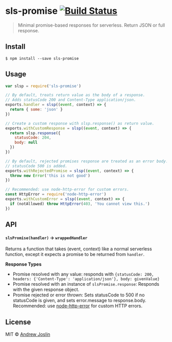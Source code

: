 # sls-promise [![Build Status](https://travis-ci.org/ajoslin/sls-promise.svg?branch=master)](https://travis-ci.org/ajoslin/sls-promise)

> Minimal promise-based responses for serverless. Return JSON or full response.


## Install

```
$ npm install --save sls-promise
```


## Usage

```js
var slsp = require('sls-promise')

// By default, treats return value as the body of a response.
// Adds statusCode 200 and Content-Type application/json.
exports.handler = slsp((event, context) => {
  return { some: 'json' }
})

// Create a custom response with slsp.response() as return value.
exports.withCustomResponse = slsp((event, context) => {
  return slsp.response({
    statusCode: 204,
    body: null
  })
})

// By default, rejected promises response are treated as an error body.
// statusCode 500 is added.
exports.withRejectedPromise = slsp((event, context) => {
  throw new Error('this is not good')
})

// Recommended: use node-http-error for custom errors.
const HttpError = require('node-http-error')
exports.withCustomError = slsp((event, context) => {
  if (notAllowed) throw HttpError(403, 'You cannot view this.')
})
```

## API

#### `slsPromise(handler)` -> `wrappedHandler`

Returns a function that takes (event, context) like a normal serverless function,
except it expects a promise to be returned from `handler`.

**Response Types**

- Promise resolved with any value: responds with `{statusCode: 200, headers: {'Content-Type': 'application/json'}, body: givenValue}`
- Promise resolved with an instance of `slsPromise.response`: Responds with the given response object.
- Promise rejected or error thrown: Sets statusCode to 500 if no statusCode is given, and sets error.message to response.body. Recommended: use [node-http-error](https://npm.im/node-http-error) for custom HTTP errors.


## License

MIT © [Andrew Joslin](http://ajoslin.com)
